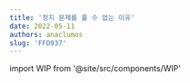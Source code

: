 ```yaml
---
title: '정지 문제를 풀 수 없는 이유'
date: 2022-05-11
authors: anaclumos
slug: 'FFD937'
---
```


import WIP from '@site/src/components/WIP'

<WIP state="translating" />

